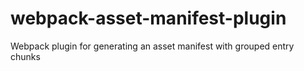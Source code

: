 # webpack-asset-manifest-plugin
Webpack plugin for generating an asset manifest with grouped entry chunks
